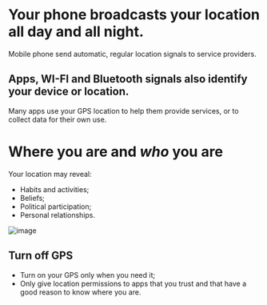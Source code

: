 [Title]: # (Location)
[Order]: # (3)

# Your phone broadcasts your location all day and all night. 

Mobile phone send automatic, regular location signals to service providers. 

## Apps, WI-FI and Bluetooth signals also identify your device or location. 

Many apps use your GPS location to help them provide services, or to collect data for their own use. 

# Where you are and *who* you are 

Your location may reveal: 

*	Habits and activities; 
*	Beliefs; 
*	Political participation; 
*	Personal relationships. 

![image](mobile4.png)

## Turn off GPS 

* 	Turn on your GPS only when you need it;
*	Only give location permissions to apps that you trust and that have a good reason to know where you are.

